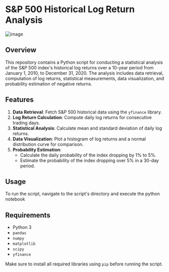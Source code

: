 # S&P 500 Historical Log Return Analysis
![image](https://github.com/sciencenerd880/statistical_analysis_snp500/assets/122241013/8315ec0f-0a6f-4960-974a-296602ce6b10)

## Overview
This repository contains a Python script for conducting a statistical analysis of the S&P 500 index's historical log returns over a 10-year period from January 1, 2010, to December 31, 2020. The analysis includes data retrieval, computation of log returns, statistical measurements, data visualization, and probability estimation of negative returns.

## Features
1. **Data Retrieval**: Fetch S&P 500 historical data using the `yfinance` library.
2. **Log Return Calculation**: Compute daily log returns for consecutive trading days.
3. **Statistical Analysis**: Calculate mean and standard deviation of daily log returns.
4. **Data Visualization**: Plot a histogram of log returns and a normal distribution curve for comparison.
5. **Probability Estimation**:
   - Calculate the daily probability of the index dropping by 1% to 5%.
   - Estimate the probability of the index dropping over 5% in a 30-day period.

## Usage
To run the script, navigate to the script's directory and execute the python notebook

## Requirements
- Python 3
- `pandas`
- `numpy`
- `matplotlib`
- `scipy`
- `yfinance`

Make sure to install all required libraries using `pip` before running the script.

